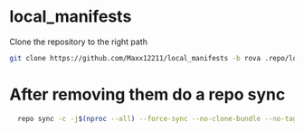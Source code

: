 # local_manifests
Clone the repository to the right path

```bash
git clone https://github.com/Maxx12211/local_manifests -b rova .repo/local_manifests
```


# After removing them do a repo sync

```bash
  repo sync -c -j$(nproc --all) --force-sync --no-clone-bundle --no-tags
```
